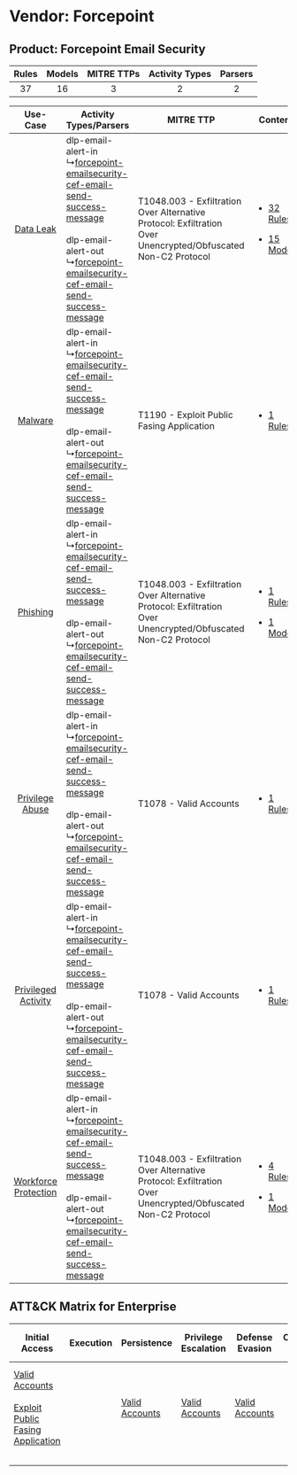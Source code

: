 Vendor: Forcepoint
==================
Product: Forcepoint Email Security
----------------------------------
| Rules | Models | MITRE TTPs | Activity Types | Parsers |
|:-----:|:------:|:----------:|:--------------:|:-------:|
|  37   |   16   |     3      |       2        |    2    |

|    Use-Case    | Activity Types/Parsers    | MITRE TTP    | Content    |
|:----:| ---- | ---- | ---- |
|    [Data Leak](../../../UseCases/uc_data_leak.md)    |  dlp-email-alert-in<br> ↳[forcepoint-emailsecurity-cef-email-send-success-message](Ps/pC_forcepointemailsecuritycefemailsendsuccessmessage.md)<br><br> dlp-email-alert-out<br> ↳[forcepoint-emailsecurity-cef-email-send-success-message](Ps/pC_forcepointemailsecuritycefemailsendsuccessmessage.md)<br> | T1048.003 - Exfiltration Over Alternative Protocol: Exfiltration Over Unencrypted/Obfuscated Non-C2 Protocol<br> | [<ul><li>32 Rules</li></ul><ul><li>15 Models</li></ul>](RM/r_m_forcepoint_forcepoint_email_security_Data_Leak.md)          |
|    [Malware](../../../UseCases/uc_malware.md)    |  dlp-email-alert-in<br> ↳[forcepoint-emailsecurity-cef-email-send-success-message](Ps/pC_forcepointemailsecuritycefemailsendsuccessmessage.md)<br><br> dlp-email-alert-out<br> ↳[forcepoint-emailsecurity-cef-email-send-success-message](Ps/pC_forcepointemailsecuritycefemailsendsuccessmessage.md)<br> | T1190 - Exploit Public Fasing Application<br>    | [<ul><li>1 Rules</li></ul>](RM/r_m_forcepoint_forcepoint_email_security_Malware.md)    |
|    [Phishing](../../../UseCases/uc_phishing.md)    |  dlp-email-alert-in<br> ↳[forcepoint-emailsecurity-cef-email-send-success-message](Ps/pC_forcepointemailsecuritycefemailsendsuccessmessage.md)<br><br> dlp-email-alert-out<br> ↳[forcepoint-emailsecurity-cef-email-send-success-message](Ps/pC_forcepointemailsecuritycefemailsendsuccessmessage.md)<br> | T1048.003 - Exfiltration Over Alternative Protocol: Exfiltration Over Unencrypted/Obfuscated Non-C2 Protocol<br> | [<ul><li>1 Rules</li></ul><ul><li>1 Models</li></ul>](RM/r_m_forcepoint_forcepoint_email_security_Phishing.md)    |
|      [Privilege Abuse](../../../UseCases/uc_privilege_abuse.md)      |  dlp-email-alert-in<br> ↳[forcepoint-emailsecurity-cef-email-send-success-message](Ps/pC_forcepointemailsecuritycefemailsendsuccessmessage.md)<br><br> dlp-email-alert-out<br> ↳[forcepoint-emailsecurity-cef-email-send-success-message](Ps/pC_forcepointemailsecuritycefemailsendsuccessmessage.md)<br> | T1078 - Valid Accounts<br>    | [<ul><li>1 Rules</li></ul>](RM/r_m_forcepoint_forcepoint_email_security_Privilege_Abuse.md)    |
|  [Privileged Activity](../../../UseCases/uc_privileged_activity.md)  |  dlp-email-alert-in<br> ↳[forcepoint-emailsecurity-cef-email-send-success-message](Ps/pC_forcepointemailsecuritycefemailsendsuccessmessage.md)<br><br> dlp-email-alert-out<br> ↳[forcepoint-emailsecurity-cef-email-send-success-message](Ps/pC_forcepointemailsecuritycefemailsendsuccessmessage.md)<br> | T1078 - Valid Accounts<br>    | [<ul><li>1 Rules</li></ul>](RM/r_m_forcepoint_forcepoint_email_security_Privileged_Activity.md)    |
| [Workforce Protection](../../../UseCases/uc_workforce_protection.md) |  dlp-email-alert-in<br> ↳[forcepoint-emailsecurity-cef-email-send-success-message](Ps/pC_forcepointemailsecuritycefemailsendsuccessmessage.md)<br><br> dlp-email-alert-out<br> ↳[forcepoint-emailsecurity-cef-email-send-success-message](Ps/pC_forcepointemailsecuritycefemailsendsuccessmessage.md)<br> | T1048.003 - Exfiltration Over Alternative Protocol: Exfiltration Over Unencrypted/Obfuscated Non-C2 Protocol<br> | [<ul><li>4 Rules</li></ul><ul><li>1 Models</li></ul>](RM/r_m_forcepoint_forcepoint_email_security_Workforce_Protection.md) |

ATT&CK Matrix for Enterprise
----------------------------
| Initial Access                                                                                                                                            | Execution | Persistence                                                         | Privilege Escalation                                                | Defense Evasion                                                     | Credential Access | Discovery | Lateral Movement | Collection | Command and Control | Exfiltration                                                                                                                                                                                                                                         | Impact |
| --------------------------------------------------------------------------------------------------------------------------------------------------------- | --------- | ------------------------------------------------------------------- | ------------------------------------------------------------------- | ------------------------------------------------------------------- | ----------------- | --------- | ---------------- | ---------- | ------------------- | ---------------------------------------------------------------------------------------------------------------------------------------------------------------------------------------------------------------------------------------------------- | ------ |
| [Valid Accounts](https://attack.mitre.org/techniques/T1078)<br><br>[Exploit Public Fasing Application](https://attack.mitre.org/techniques/T1190)<br><br> |           | [Valid Accounts](https://attack.mitre.org/techniques/T1078)<br><br> | [Valid Accounts](https://attack.mitre.org/techniques/T1078)<br><br> | [Valid Accounts](https://attack.mitre.org/techniques/T1078)<br><br> |                   |           |                  |            |                     | [Exfiltration Over Alternative Protocol](https://attack.mitre.org/techniques/T1048)<br><br>[Exfiltration Over Alternative Protocol: Exfiltration Over Unencrypted/Obfuscated Non-C2 Protocol](https://attack.mitre.org/techniques/T1048/003)<br><br> |        |